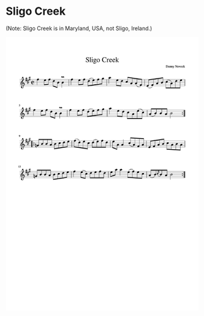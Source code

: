 # Sligo Creek

(Note: Sligo Creek is in Maryland, USA, not Sligo, Ireland.)

![Sligo Creek](Sligo_Creek-1.png)